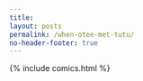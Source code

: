 ```yaml
---
title:
layout: posts
permalink: /when-otee-met-tutu/
no-header-footer: true
---
```

{% include comics.html %}